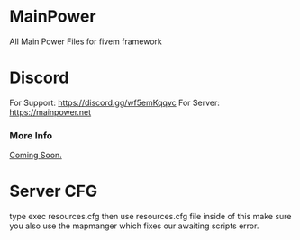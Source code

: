 # MainPower
All Main Power Files for fivem framework
# Discord
For Support: https://discord.gg/wf5emKqqvc
For Server: https://mainpower.net


### More Info  
[Coming Soon. ](https://mainpower.net)


# Server CFG
type exec resources.cfg 
then use resources.cfg file inside of this 
make sure you also use the mapmanger which fixes our awaiting scripts error.
